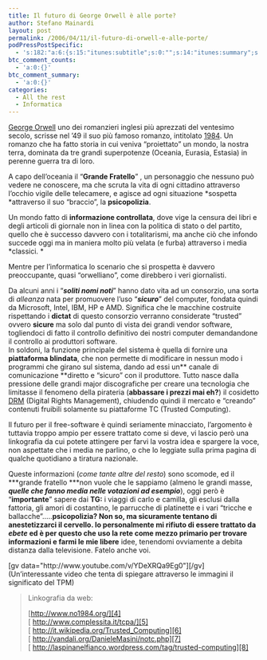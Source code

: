 ```yaml
---
title: Il futuro di George Orwell è alle porte?
author: Stefano Mainardi
layout: post
permalink: /2006/04/11/il-futuro-di-orwell-e-alle-porte/
podPressPostSpecific:
  - 's:182:"a:6:{s:15:"itunes:subtitle";s:0:"";s:14:"itunes:summary";s:0:"";s:15:"itunes:keywords";s:0:"";s:13:"itunes:author";s:0:"";s:15:"itunes:explicit";s:0:"";s:12:"itunes:block";s:2:"no";}";'
btc_comment_counts:
  - 'a:0:{}'
btc_comment_summary:
  - 'a:0:{}'
categories:
  - All the rest
  - Informatica
---
```

[George Orwell][1] uno dei romanzieri inglesi più aprezzati del ventesimo secolo, scrisse nel &#8217;49 il suo più famoso romanzo, intitolato [1984][2]. Un romanzo che ha fatto storia in cui veniva &#8220;proiettato&#8221; un mondo, la nostra terra, dominata da tre grandi superpotenze (Oceania, Eurasia, Estasia) in perenne guerra tra di loro.

A capo dell&#8217;oceania il &#8220;**Grande Fratello**&#8221; , un personaggio che nessuno può vedere ne conoscere, ma che scruta la vita di ogni cittadino attraverso l&#8217;occhio vigile delle telecamere, e agisce ad ogni situazione *sospetta *attraverso il suo &#8220;braccio&#8221;, la **psicopolizia**.

Un mondo fatto di **informazione controllata**, dove vige la censura dei libri e degli articoli di giornale non in linea con la politica di stato o del partito, quello che è successo davvero con i totalitarismi, ma anche ciò che infondo succede oggi ma in maniera molto più velata (e furba) attraverso i media *classici. *

Mentre per l&#8217;informatica lo scenario che si prospetta è davvero preoccupante, quasi &#8220;orwelliano&#8221;, come direbbero i veri giornalisti.

Da alcuni anni i &#8220;***soliti nomi noti***&#8221; hanno dato vita ad un consorzio, una sorta di *alleanza* nata per promuovere l&#8217;uso &#8220;***sicuro***&#8221; del computer, fondata quindi da Microsoft, Intel, IBM, HP e AMD. Significa che le macchine costruite rispettando i **dictat** di questo consorzio verranno considerate &#8220;trusted&#8221; ovvero **sicure** ma solo dal punto di vista dei grandi vendor software, togliendoci di fatto il controllo definitivo dei nostri computer demandandone il controllo ai produttori software.  
In soldoni, la funzione principale del sistema è quella di fornire una **piattaforma blindata**, che non permette di modificare in nessun modo i programmi che girano sul sistema, dando ad essi un** canale di comunicazione **diretto e &#8220;sicuro&#8221; con il produttore. Tutto nasce dalla pressione delle grandi major discografiche per creare una tecnologia che limitasse il fenomeno della pirateria (**abbassare i prezzi mai eh?**) il cosidetto [DRM][3] (Digital Rights Management), chiudendo quindi il mercato e &#8220;creando&#8221; contenuti fruibili solamente su piattaforme TC (Trusted Computing).

Il futuro per il free-software è quindi seriamente minacciato, l&#8217;argomento è tuttavia troppo ampio per essere trattato come si deve, vi lascio però una linkografia da cui potete attingere per farvi la vostra idea e spargere la voce, non aspettate che i media ne parlino, o che lo leggiate sulla prima pagina di qualche quotidiano a tiratura nazionale.

Queste informazioni (*come tante altre* *del resto*) sono scomode, ed il ***grande fratello ***non vuole che le sappiamo (almeno le grandi masse, ***quelle che fanno media nelle votazioni ad esempio***), oggi però è &#8220;**importante**&#8221; sapere dai **TG:** i viaggi di carlo e camilla, gli esclusi dalla fattoria, gli amori di costantino, le parrucche di platinette e i vari &#8220;tricche e ballacche&#8221;&#8230;..**psicopolizia? **Non so, ma sicuramente tentano di anestetizzarci il cervello. Io personalmente mi rifiuto di essere trattato da *ebete* ed è per questo che uso la rete come mezzo primario per trovare informazioni e farmi le mie** libere** idee, tenendomi ovviamente a debita distanza dalla televisione. Fatelo anche voi.

<p align="left">
  [gv data="http://www.youtube.com/v/YDeXRQa9Eg0"][/gv]<br /> (Un&#8217;interessante video che tenta di spiegare attraverso le immagini il significato del TPM)
</p>

> Linkografia da web:
> 
> [http://www.no1984.org/][4]  
> [ http://www.complessita.it/tcpa/][5]  
> [ http://it.wikipedia.org/Trusted_Computing][6]  
> [ http://vandali.org/DanieleMasini/notc.php][7]  
> [ http://laspinanelfianco.wordpress.com/tag/trusted-computing][8]

 [1]: http://it.wikipedia.org/wiki/George_Orwell "George Orwell"
 [2]: http://it.wikipedia.org/wiki/1984_%28romanzo%29 "1984 il romanzo"
 [3]: http://it.wikipedia.org/wiki/Digital_rights_management "DRM"
 [4]: http://www.no1984.org/ "No1984"
 [5]: http://www.complessita.it/tcpa/ "Complessita.it"
 [6]: http://it.wikipedia.org/Trusted_Computing "Trusted Computing"
 [7]: http://vandali.org/DanieleMasini/notc.php "vandali.org - Daniele Masini"
 [8]: http://laspinanelfianco.wordpress.com/tag/trusted-computing "la spina nel fianco"